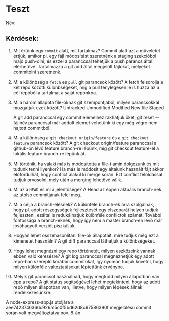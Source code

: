 # Teszt

Név: 

## Kérdések:

1. Mit értünk egy `commit` alatt, mit tartalmaz?
	Commit alatt azt a műveletet értjük, amikor pl. egy fájl módosítást szeretnénk a staging
	szekcióból majd push-olni, és ezzel a paranccsal tehetjük a push parancs által elérhetővé.
	Tartalmazza a git add által megjelölt fájlokat, melyeket commitolni szeretnénk.
	
1. Mi a különbség a `fetch` es `pull` git parancsok között?
	A fetch felsorolja a két repó közötti különbségeket, míg a pull ténylegesen le is 
	húzza az a cél repóból a tartalmat a saját repónkba.
	
1. Mi a három állapota file-oknak git szempontjából, milyen parancsokkal mozgatjuk ezek között?
	Untracked
	Unmodified
	Modified
	New file
	Staged

	A git add paranccsal egy commit elemeihez rakhatjuk őket, git reset -- fájlnév paranccsal
	már addolt elemet vehetünk ki egy még végre nem hajtott commitból.

1. Mi a különbség a `git checkout origin/feature` és a `git checkout feature` parancsok között?
	A git checkout origin/feature paranccsal a github-on lévő feature branch-re lépünk, míg
	git checkout feature-el a lokális feature branch-re lépünk át.

1. Mi történik, ha valaki más is módosította a file-t amin dolgozunk és mit tudunk tenni ilyenkor?
	Ha más is módosít egy általunk használt fájt akkor előfordulhat, hogy conflict alakul ki
	merge során. Ezt conflict feloldással tudjuk orvosolni, mely után a merging lehetővé válik.

1. Mi az a `HEAD` és mi a jelentősége?
	A Head az éppen aktuális branch-nek az utolsó commitjának felel meg.

1. Mi a célja a branch-elésnek?
	A különféle branch-ek arra szolgálnak, hogy pl. adott részegységek fejlesztését egy 
	elszeparát helyen tudjuk fejleszteni, ezáltal is redukálhatjuk különféle conflictok
	számát. További fontossága a branch-eknek, hogy így nem a master branch-en lévő
	már jóváhagyott verziót piszkáljuk.

1. Hogyan lehet összehasonlítani file-ok állapotait, mire tudjuk még ezt a kimenetet használni?
	A git diff paranccsal láthatjuk a különbségeket.

1. Hogy lehet megnézni egy repo történetét, milyen eszközeink vannak ebben való keresésre?
	A git log paranccsal megnézhetjük egy adott repó-ban szereplő korábbi commitokat,
	így nyomon tudjuk követni, hogy milyen különféle változtatásokat léptettünk érvénybe.

1. Melyik git parancsot használnád, hogy megtudd milyen állapotban van épp a repo?
	A git status segítségével lehet megtekinteni, hogy az adott repó milyen állapotban
	van, illetve, hogy milyen lépések állnak rendelkezésünkre.


A node-express-app.js utoljára a aee7423746366c926a15c0f5bd62d8c97586390f megjelölésű commit
során volt megváltoztatva nov. 8-án.
